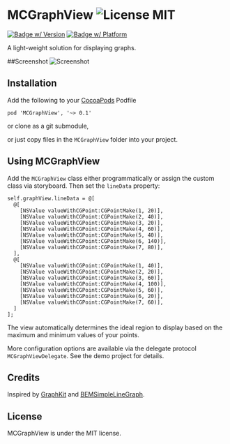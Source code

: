 MCGraphView ![License MIT](https://go-shields.herokuapp.com/license-MIT-blue.png)
========================

[![Badge w/ Version](https://cocoapod-badges.herokuapp.com/v/MCGraphView/badge.png)](https://github.com/matthewcheok/MCGraphView)
[![Badge w/ Platform](https://cocoapod-badges.herokuapp.com/p/MCGraphView/badge.svg)](https://github.com/matthewcheok/MCGraphView)

A light-weight solution for displaying graphs.

##Screenshot
![Screenshot](https://raw.github.com/matthewcheok/MCGraphView/master/MCGraphViewDemo.gif "Example of MCGraphView")

## Installation

Add the following to your [CocoaPods](http://cocoapods.org/) Podfile

    pod 'MCGraphView', '~> 0.1'

or clone as a git submodule,

or just copy files in the ```MCGraphView``` folder into your project.

## Using MCGraphView

Add the `MCGraphView` class either programmatically or assign the custom class via storyboard. Then set the `lineData` property:

```
self.graphView.lineData = @[
  @[
    [NSValue valueWithCGPoint:CGPointMake(1, 20)],
    [NSValue valueWithCGPoint:CGPointMake(2, 40)],
    [NSValue valueWithCGPoint:CGPointMake(3, 20)],
    [NSValue valueWithCGPoint:CGPointMake(4, 60)],
    [NSValue valueWithCGPoint:CGPointMake(5, 40)],
    [NSValue valueWithCGPoint:CGPointMake(6, 140)],
    [NSValue valueWithCGPoint:CGPointMake(7, 80)],
  ],
  @[
    [NSValue valueWithCGPoint:CGPointMake(1, 40)],
    [NSValue valueWithCGPoint:CGPointMake(2, 20)],
    [NSValue valueWithCGPoint:CGPointMake(3, 60)],
    [NSValue valueWithCGPoint:CGPointMake(4, 100)],
    [NSValue valueWithCGPoint:CGPointMake(5, 60)],
    [NSValue valueWithCGPoint:CGPointMake(6, 20)],
    [NSValue valueWithCGPoint:CGPointMake(7, 60)],
  ]
];
```

The view automatically determines the ideal region to display based on the maximum and minimum values of your points.

More configuration options are available via the delegate protocol `MCGraphViewDelegate`. See the demo project for details.

## Credits

Inspired by [GraphKit](https://github.com/michalkonturek/GraphKit) and [BEMSimpleLineGraph](https://github.com/Boris-Em/BEMSimpleLineGraph).

## License

MCGraphView is under the MIT license.
